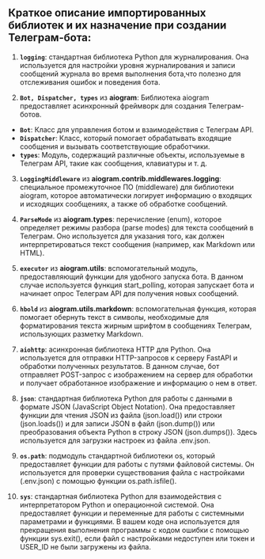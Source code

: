 ## Краткое описание импортированных библиотек и их назначение при создании Телеграм-бота:

1. **`logging`**: стандартная библиотека Python для журналирования. Она используется для настройки уровня журналирования и записи сообщений журнала во время выполнения бота,что полезно для отслеживания ошибок и поведения бота.

2. **`Bot, Dispatcher, types`** из **aiogram**: Библиотека aiogram предоставляет асинхронный фреймворк для создания Телеграм-ботов.
- **`Bot`**: Класс для управления ботом и взаимодействия с Телеграм API.
- **`Dispatcher`**: Класс, который помогает обрабатывать входящие сообщения и вызывать соответствующие обработчики.
- **`types`**: Модуль, содержащий различные объекты, используемые в Телеграм API, такие как сообщения, клавиатуры и т. д.

3. **`LoggingMiddleware`** из **aiogram.contrib.middlewares.logging**: специальное промежуточное ПО (middleware) для библиотеки aiogram, которое автоматически логирует информацию о входящих и исходящих сообщениях, а также об обработке сообщений.

4. **`ParseMode`** из **aiogram.types**: перечисление (enum), которое определяет режимы разбора (parse modes) для текста сообщений в Телеграм. Оно используется для указания того, как должен интерпретироваться текст сообщения (например, как Markdown или HTML).

5. **`executor`** из **aiogram.utils**: вспомогательный модуль, предоставляющий функции для удобного запуска бота. В данном случае используется функция start_polling, которая запускает бота и начинает опрос Телеграм API для получения новых сообщений.

6. **`hbold`** из **aiogram.utils.markdown**: вспомогательная функция, которая помогает обернуть текст в символы, необходимые для форматирования текста жирным шрифтом в сообщениях Телеграм, использующих разметку Markdown.

7. **`aiohttp`**: асинхронная библиотека HTTP для Python. Она используется для отправки HTTP-запросов к серверу FastAPI и обработки полученных результатов. В данном случае, бот отправляет POST-запрос с изображением на сервер для обработки и получает обработанное изображение и информацию о нем в ответ.

8. **`json`**: стандартная библиотека Python для работы с данными в формате JSON (JavaScript Object Notation). Она предоставляет функции для чтения JSON из файла (json.load()) или строки (json.loads()) и для записи JSON в файл (json.dump()) или преобразования объекта Python в строку JSON (json.dumps()). Здесь используется для загрузки настроек из файла .env.json.

9. **`os.path`**: подмодуль стандартной библиотеки os, который предоставляет функции для работы с путями файловой системы. Он используется для проверки существования файла с настройками (.env.json) с помощью функции os.path.isfile().

10. **`sys`**: стандартная библиотека Python для взаимодействия с интерпретатором Python и операционной системой. Она предоставляет функции и переменные для работы с системными параметрами и функциями. В вашем коде она используется для прекращения выполнения программы с кодом ошибки с помощью функции sys.exit(), если файл с настройками недоступен или токен и USER_ID не были загружены из файла.
